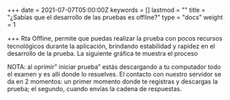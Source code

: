 +++
date = 2021-07-07T05:00:00Z
keywords = []
lastmod = ""
title = "¿Sabías que el desarrollo de las pruebas es offline?"
type = "docs"
weight = 1

+++
Rta Oﬄine, permite que puedas realizar la prueba con pocos recursos tecnológicos durante la aplicación, brindando estabilidad y rapidez en el desarrollo de la prueba. La siguiente gráfica te muestra el proceso

NOTA: al oprimir” iniciar prueba” estás descargando a tu computador todo el examen y es allí donde lo resuelves.   El contacto con nuestro servidor se da en 2 momentos: un primer momento donde te registras y descargas la prueba; el segundo, cuando envías la cadena de respuestas.